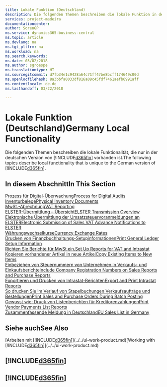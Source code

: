 ```yaml
---
title: Lokale Funktion (Deutschland)
description: Die folgenden Themen beschreiben die lokale Funktion in der deutschen Version von Business Central.
services: project-madeira
documentationcenter: 
author: SorenGP
ms.service: dynamics365-business-central
ms.topic: article
ms.devlang: na
ms.tgt_pltfrm: na
ms.workload: na
ms.search.keywords: 
ms.date: 03/02/2018
ms.author: sgroespe
ms.translationtype: HT
ms.sourcegitcommit: d7fb34e1c9428a64c71ff47be8bcff174649c00d
ms.openlocfilehash: 8a3bbfa0033df816a09c45fdf7461aefb6991aff
ms.contentlocale: de-de
ms.lasthandoff: 03/22/2018

---
```

# <a name="germany-local-functionality"></a><span data-ttu-id="793a7-103">Lokale Funktion (Deutschland)</span><span class="sxs-lookup"><span data-stu-id="793a7-103">Germany Local Functionality</span></span>
<span data-ttu-id="793a7-104">Die folgenden Themen beschreiben die lokale Funktionalität, die nur in der deutschen Version von [!INCLUDE[d365fin](../../includes/d365fin_md.md)] vorhanden ist.</span><span class="sxs-lookup"><span data-stu-id="793a7-104">The following topics describe local functionality that is unique to the German version of [!INCLUDE[d365fin](../../includes/d365fin_md.md)].</span></span>  

## <a name="in-this-section"></a><span data-ttu-id="793a7-105">In diesem Abschnitt</span><span class="sxs-lookup"><span data-stu-id="793a7-105">In This Section</span></span>  
  [<span data-ttu-id="793a7-106">Prozess für Digital-Überwachung</span><span class="sxs-lookup"><span data-stu-id="793a7-106">Process for Digital Audits</span></span>](process-for-digital-audits.md)  
  [<span data-ttu-id="793a7-107">Inventurbelege</span><span class="sxs-lookup"><span data-stu-id="793a7-107">Physical Inventory Documents</span></span>](physical-inventory-documents.md)  
  [<span data-ttu-id="793a7-108">MwSt.-Abrechnung</span><span class="sxs-lookup"><span data-stu-id="793a7-108">VAT Reporting</span></span>](vat-reporting.md)  
  [<span data-ttu-id="793a7-109">ELSTER-Übermittlung – Übersicht</span><span class="sxs-lookup"><span data-stu-id="793a7-109">ELSTER Transmission Overview</span></span>](elster-transmission-overview.md)  
  [<span data-ttu-id="793a7-110">Elektronische Übermittlung der Umsatzsteuervoranmeldungen an ELSTER</span><span class="sxs-lookup"><span data-stu-id="793a7-110">Electronic Submission of Sales VAT Advance Notifications to ELSTER</span></span>](electronic-submission-of-sales-vat-advance-notifications-to-elster.md)  
  [<span data-ttu-id="793a7-111">Währungswechselkurse</span><span class="sxs-lookup"><span data-stu-id="793a7-111">Currency Exchange Rates</span></span>](currency-exchange-rates.md)  
  [<span data-ttu-id="793a7-112">Drucken von Finanzbuchhaltungs-Setupinformationen</span><span class="sxs-lookup"><span data-stu-id="793a7-112">Print General Ledger Setup Information</span></span>](how-to-print-general-ledger-setup-information.md)  
  [<span data-ttu-id="793a7-113">Richten Sie Berichte für MwSt ein.</span><span class="sxs-lookup"><span data-stu-id="793a7-113">Set Up Reports for VAT and Intrastat</span></span>](how-to-set-up-reports-for-vat-and-intrastat.md)  
  [<span data-ttu-id="793a7-114">Kopieren vorhandener Artikel in neue Artikel</span><span class="sxs-lookup"><span data-stu-id="793a7-114">Copy Existing Items to New Items</span></span>](how-to-copy-existing-items-to-new-items.md)  
  [<span data-ttu-id="793a7-115">Einbeziehen von Steuernummern von Unternehmen in Verkaufs- und Einkaufsberichte</span><span class="sxs-lookup"><span data-stu-id="793a7-115">Include Company Registration Numbers on Sales Reports and Purchase Reports</span></span>](how-to-include-company-registration-numbers-on-sales-reports-and-purchase-reports.md)  
  [<span data-ttu-id="793a7-116">Exportieren und Drucken von Intrastat-Berichten</span><span class="sxs-lookup"><span data-stu-id="793a7-116">Export and Print Intrastat Reports</span></span>](how-to-export-and-print-intrastat-reports.md)  
  [<span data-ttu-id="793a7-117">So drucken Sie im Verlauf von Stapelbuchungen Verkaufsaufträge und Bestellungen</span><span class="sxs-lookup"><span data-stu-id="793a7-117">Print Sales and Purchase Orders During Batch Posting</span></span>](how-to-print-sales-and-purchase-orders-during-batch-posting.md)  
  [<span data-ttu-id="793a7-118">Gewusst wie: Druck von Listenberichten für Kreditorenzahlungen</span><span class="sxs-lookup"><span data-stu-id="793a7-118">Print Vendor Payments List Reports</span></span>](how-to-print-vendor-payments-list-reports.md)  
  [<span data-ttu-id="793a7-119">Zusammenfassende Meldung in Deutschland</span><span class="sxs-lookup"><span data-stu-id="793a7-119">EU Sales List in Germany</span></span>](eu-sales-list-in-germany.md)  

## <a name="see-also"></a><span data-ttu-id="793a7-120">Siehe auch</span><span class="sxs-lookup"><span data-stu-id="793a7-120">See Also</span></span>
<span data-ttu-id="793a7-121">[Arbeiten mit [!INCLUDE[d365fin](../../includes/d365fin_md.md)]](../../ui-work-product.md)</span><span class="sxs-lookup"><span data-stu-id="793a7-121">[Working with [!INCLUDE[d365fin](../../includes/d365fin_md.md)]](../../ui-work-product.md)</span></span>  

## [!INCLUDE[d365fin](../../includes/free_trial_md.md)]  
## [!INCLUDE[d365fin](../../includes/training_link_md.md)]

